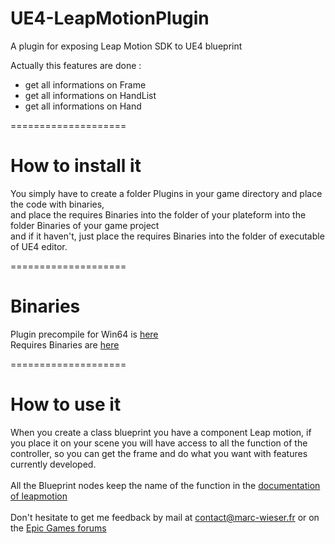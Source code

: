 UE4-LeapMotionPlugin
====================

A plugin for exposing Leap Motion SDK to UE4 blueprint

Actually this features are done :
<ul>
<li>get all informations on Frame</li>
<li>get all informations on HandList</li>
<li>get all informations on Hand</li>
</ul>
====================

How to install it
====================

You simply have to create a folder Plugins in your game directory and place the code with binaries,<br/>
and place the requires Binaries into the folder of your plateform into the folder Binaries of your game project<br/>
and if it haven't, just place the requires Binaries into the folder of executable of UE4 editor.<br/>

====================

Binaries
====================

Plugin precompile for Win64 is <a href="http://www.marc-wieser.fr/UE4Editor-LeapMotion.rar">here</a><br/>
Requires Binaries are <a href="http://www.marc-wieser.fr/Requires_plugin_Leap_Motion_UE4.rar">here</a><br/>

====================

How to use it
====================

When you create a class blueprint you have a component Leap motion, if you place it on your scene you will have access to all the function of the
controller, so you can get the frame and do what you want with features currently developed.<br/>
<br/>
All the Blueprint nodes keep the name of the function in the <a href="https://developer.leapmotion.com/">documentation of leapmotion</a><br/>
<br/>
Don't hesitate to get me feedback by mail at <a href="mailto:contact@marc-wieser.fr">contact@marc-wieser.fr</a> or on the <a href="https://forums.unrealengine.com/showthread.php?6783-Plugin-Leap-Motion-exposing-to-blueprint-WIP">Epic Games forums</a>